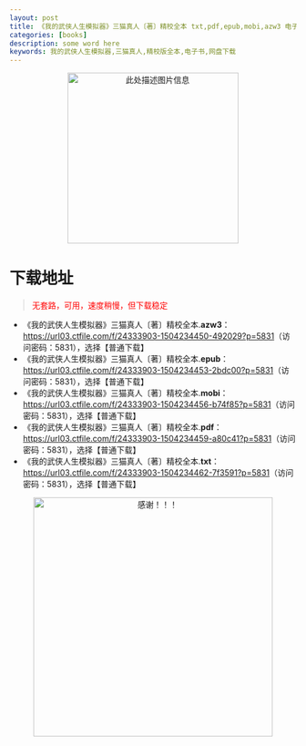 ```yaml
---
layout: post
title: 《我的武侠人生模拟器》三猫真人〔著〕精校全本 txt,pdf,epub,mobi,azw3 电子书网盘下载
categories: [books]
description: some word here
keywords: 我的武侠人生模拟器,三猫真人,精校版全本,电子书,网盘下载
---
```


<div align="center"><img src="https://qweree.cn/wp-content/uploads/2025/05/wdwxrsmnq.png" alt="此处描述图片信息" width="300px" height="auto"></div>

# 下载地址

> <p style="color:red" >无套路，可用，速度稍慢，但下载稳定</p>

- 《我的武侠人生模拟器》三猫真人〔著〕精校全本.**azw3**：<https://url03.ctfile.com/f/24333903-1504234450-492029?p=5831>（访问密码：5831），选择【普通下载】
- 《我的武侠人生模拟器》三猫真人〔著〕精校全本.**epub**：<https://url03.ctfile.com/f/24333903-1504234453-2bdc00?p=5831>（访问密码：5831），选择【普通下载】
- 《我的武侠人生模拟器》三猫真人〔著〕精校全本.**mobi**：<https://url03.ctfile.com/f/24333903-1504234456-b74f85?p=5831>（访问密码：5831），选择【普通下载】
- 《我的武侠人生模拟器》三猫真人〔著〕精校全本.**pdf**：<https://url03.ctfile.com/f/24333903-1504234459-a80c41?p=5831>（访问密码：5831），选择【普通下载】
- 《我的武侠人生模拟器》三猫真人〔著〕精校全本.**txt**：<https://url03.ctfile.com/f/24333903-1504234462-7f3591?p=5831>（访问密码：5831），选择【普通下载】

<div align="center"><img src="https://pic.imgdb.cn/item/6707df6bd29ded1a8ce37031.gif" alt="感谢！！！" width="420px" height="auto"/></div>
